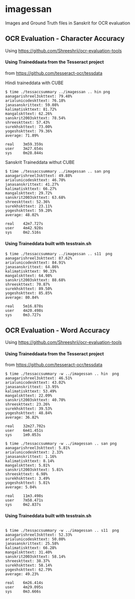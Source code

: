 # imagessan
Images and Ground Truth files in Sanskrit for OCR evaluation

## OCR Evaluation - Character Accuracy
Using https://github.com/Shreeshrii/ocr-evaluation-tools

#### Using Traineddaata from the Tesseract project 
from https://github.com/tesseract-ocr/tessdata

Hindi traineddata with CUBE
```
$ time ./tessaccsummary ../imagessan .. hin png
aanagarishreel3skttext: 79.48%
arialunicodeskttext: 76.18%
janasanskrittext: 59.08%
kalimatiskttext: 81.72%
mangalskttext: 62.26%
sanskrit2003skttext: 78.54%
shreeskttext: 57.43%
surekhskttext: 73.00%
yogeshskttext: 79.36%
average: 71.89%

real    3m59.359s
user    3m27.654s
sys     0m28.844s
```

Sanskrit Traineddata withut CUBE

```
$ time ./tessaccsummary ../imagessan .. san png
aanagarishreel3skttext: 49.88%
arialunicodeskttext: 46.70%
janasanskrittext: 41.27%
kalimatiskttext: 66.27%
mangalskttext: 29.72%
sanskrit2003skttext: 63.68%
shreeskttext: 52.36%
surekhskttext: 23.11%
yogeshskttext: 59.20%
average: 48.02%

real    42m7.727s
user    4m42.928s
sys     0m2.516s
```

#### Using Traineddata built with tesstrain.sh

```
$ time ./tessaccsummary ../imagessan .. s11  png
aanagarishreel3skttext: 87.62%
arialunicodeskttext: 84.91%
janasanskrittext: 64.86%
kalimatiskttext: 90.33%
mangalskttext: 64.98%
sanskrit2003skttext: 88.68%
shreeskttext: 70.87%
surekhskttext: 89.50%
yogeshskttext: 85.85%
average: 80.84%

real    5m16.878s
user    4m20.498s
sys     0m3.727s
```

## OCR Evaluation - Word Accuracy
Using https://github.com/Shreeshrii/ocr-evaluation-tools

#### Using Traineddaata from the Tesseract project 
from https://github.com/tesseract-ocr/tessdata

```
$ time ./tessaccsummary -w ../imagessan .. hin  png
aanagarishreel3skttext: 46.51%
arialunicodeskttext: 43.02%
janasanskrittext: 13.95%
kalimatiskttext: 53.49%
mangalskttext: 22.09%
sanskrit2003skttext: 40.70%
shreeskttext: 23.26%
surekhskttext: 39.53%
yogeshskttext: 48.84%
average: 36.82%

real    32m27.702s
user    6m41.451s
sys     1m9.053s

$ time ./tessaccsummary -w ../imagessan .. san png
aanagarishreel3skttext: 5.81%
arialunicodeskttext: 2.33%
janasanskrittext: 1.16%
kalimatiskttext: 8.14%
mangalskttext: 5.81%
sanskrit2003skttext: 5.81%
shreeskttext: 6.98%
surekhskttext: 3.49%
yogeshskttext: 5.81%
average: 5.04%

real    11m3.498s
user    7m58.471s
sys     0m2.837s
```

#### Using Traineddata built with tesstrain.sh

```

$ time ./tessaccsummary -w ../imagessan .. s11  png
aanagarishreel3skttext: 52.33%
arialunicodeskttext: 50.00%
janasanskrittext: 25.58%
kalimatiskttext: 66.28%
mangalskttext: 31.40%
sanskrit2003skttext: 58.14%
shreeskttext: 38.37%
surekhskttext: 58.14%
yogeshskttext: 62.79%
average: 49.23%

real    6m26.414s
user    4m29.095s
sys     0m3.666s
```
